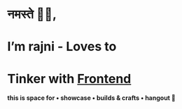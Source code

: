 # **नमस्ते** 🙏🏽,

# I’m **rajni** - Loves to

# Tinker with <u>**Frontend**</u>

**this is space for • showcase • builds & crafts • hangout 👀**
